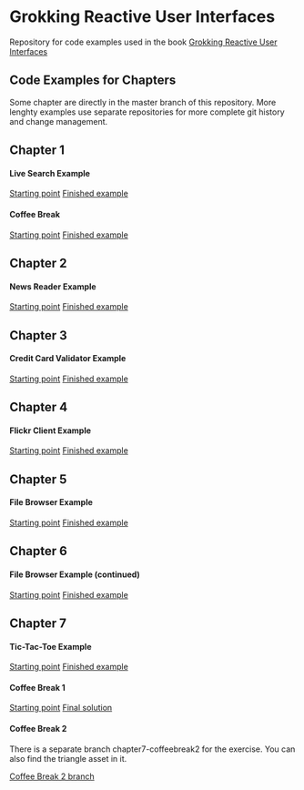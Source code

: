 Grokking Reactive User Interfaces
=================================

Repository for code examples used in the book [Grokking Reactive User Interfaces](https://www.manning.com/books/grokking-reactive-user-interfaces)

Code Examples for Chapters
--------------------------

Some chapter are directly in the master branch of this repository. More lenghty examples use separate repositories for more complete git history and change management.


Chapter 1
---------

#### Live Search Example

[Starting point](https://github.com/tehmou/android-live-search-example/releases/tag/chapter1-start)
[Finished example](https://github.com/tehmou/android-live-search-example/releases/tag/chapter1-end)


#### Coffee Break

[Starting point](https://github.com/tehmou/android-live-search-example/releases/tag/chapter1-coffeebreak1-start)
[Finished example](https://github.com/tehmou/android-live-search-example/releases/tag/chapter1-coffeebreak1-end)


Chapter 2
---------

#### News Reader Example

[Starting point](https://github.com/tehmou/android-news-reader-example/releases/tag/chapter2-start)
[Finished example](https://github.com/tehmou/android-news-reader-example/releases/tag/chapter2-end)


Chapter 3
---------

#### Credit Card Validator Example

[Starting point](https://github.com/tehmou/android-credit-card-validator-example/releases/tag/chapter3-start)
[Finished example](https://github.com/tehmou/android-credit-card-validator-example/releases/tag/chapter3-end)


Chapter 4
---------

#### Flickr Client Example

[Starting point](https://github.com/tehmou/android-flickr-client-example/releases/tag/chapter4-start)
[Finished example](https://github.com/tehmou/android-flickr-client-example/releases/tag/chapter4-end)


Chapter 5
---------

#### File Browser Example

[Starting point](https://github.com/tehmou/android-file-browser-example/releases/tag/chapter5-start)
[Finished example](https://github.com/tehmou/android-file-browser-example/releases/tag/chapter5-end)


Chapter 6
---------

#### File Browser Example (continued)

[Starting point](https://github.com/tehmou/android-file-browser-example/releases/tag/chapter6-start)
[Finished example](https://github.com/tehmou/android-file-browser-example/releases/tag/chapter6-end)


Chapter 7
---------

#### Tic-Tac-Toe Example

[Starting point](https://github.com/tehmou/android-tic-tac-toe-example/releases/tag/chapter7-start)
[Finished example](https://github.com/tehmou/android-tic-tac-toe-example/releases/tag/chapter7-end)


#### Coffee Break 1

[Starting point](https://github.com/tehmou/android-withLatestFrom-example/releases/tag/chapter7-coffeebreak1-start)
[Final solution](https://github.com/tehmou/android-withLatestFrom-example/releases/tag/chapter7-coffeebreak1-end)


#### Coffee Break 2

There is a separate branch chapter7-coffeebreak2 for the exercise. You can also find the triangle asset in it.

[Coffee Break 2 branch](https://github.com/tehmou/android-tic-tac-toe-example/tree/chapter7-coffeebreak2)
